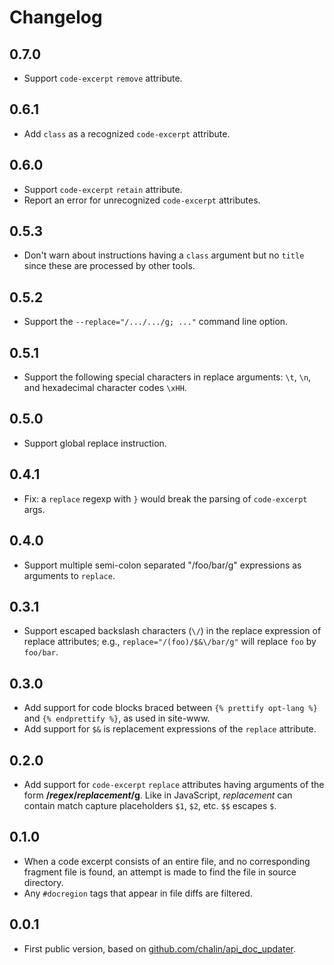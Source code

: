 # Changelog

## 0.7.0

- Support `code-excerpt` `remove` attribute.

## 0.6.1

- Add `class` as a recognized `code-excerpt` attribute.

## 0.6.0

- Support `code-excerpt` `retain` attribute.
- Report an error for unrecognized `code-excerpt` attributes.

## 0.5.3

- Don't warn about instructions having a `class`
  argument but no `title` since these are processed
  by other tools.

## 0.5.2

- Support the `--replace="/.../.../g; ..."` command line option.

## 0.5.1

- Support the following special characters in replace arguments:
  `\t`, `\n`, and hexadecimal character codes `\xHH`.

## 0.5.0

- Support global replace instruction.

## 0.4.1

- Fix: a `replace` regexp with `}`  would break the parsing of `code-excerpt` args.

## 0.4.0

- Support multiple semi-colon separated "/foo/bar/g" expressions as arguments to `replace`.

## 0.3.1

- Support escaped backslash characters (`\/`) in the replace expression of 
  replace attributes; e.g., `replace="/(foo)/$&\/bar/g"` will replace
  `foo` by `foo/bar`.

## 0.3.0

- Add support for code blocks braced between `{% prettify opt-lang %}` and
  `{% endprettify %}`, as used in site-www.
- Add support for `$&` is replacement expressions of the `replace` attribute.

## 0.2.0

- Add support for `code-excerpt` `replace` attributes having arguments of the form
  **/_regex_/_replacement_/g**. Like in JavaScript, _replacement_ can contain
  match capture placeholders `$1`, `$2`, etc. `$$` escapes `$`.

## 0.1.0

- When a code excerpt consists of an entire file, and no corresponding fragment
  file is found, an attempt is made to find the file in source directory.
- Any `#docregion` tags that appear in file diffs are filtered.

## 0.0.1

- First public version, based on
  [github.com/chalin/api_doc_updater](https://github.com/chalin/api_doc_updater).
  
